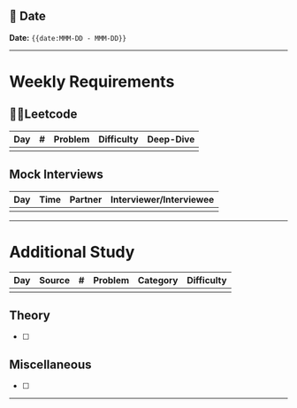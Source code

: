 ## 📅 Date  
**Date:** `{{date:MMM-DD - MMM-DD}}`

---
# Weekly Requirements
## 👨‍💻Leetcode  
| **Day** | #   | **Problem** | **Difficulty** | **Deep-Dive** |
| ------- | --- | ----------- | -------------- | ------------- |
|         |     |             |                |               |


## Mock Interviews  
| **Day** | **Time** | **Partner** | **Interviewer/Interviewee** |
| ------- | -------- | ----------- | --------------------------- |
|         |          |             |                             |

---
# Additional Study
| **Day** | Source | #   | **Problem** | Category | Difficulty |
| ------- | ------ | :-- | :---------- | -------- | ---------- |
|         |        |     |             |          |            |
## Theory  

- [ ] 
## Miscellaneous

- [ ] 

---
